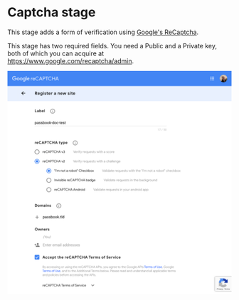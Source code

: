 # Captcha stage

This stage adds a form of verification using [Google's ReCaptcha](https://www.google.com/recaptcha/intro/v3.html).

This stage has two required fields. You need a Public and a Private key, both of which you can acquire at https://www.google.com/recaptcha/admin.

![](captcha-admin.png)
